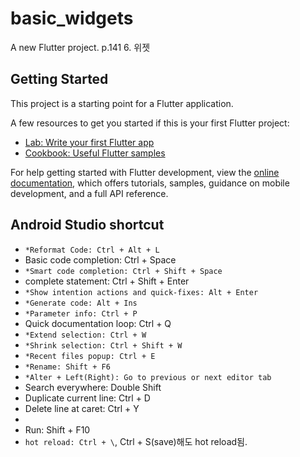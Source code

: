 # basic_widgets

A new Flutter project.
p.141 6. 위젯

## Getting Started

This project is a starting point for a Flutter application.

A few resources to get you started if this is your first Flutter project:

- [Lab: Write your first Flutter app](https://docs.flutter.dev/get-started/codelab)
- [Cookbook: Useful Flutter samples](https://docs.flutter.dev/cookbook)

For help getting started with Flutter development, view the
[online documentation](https://docs.flutter.dev/), which offers tutorials,
samples, guidance on mobile development, and a full API reference.


## Android Studio shortcut
- `*Reformat Code: Ctrl + Alt + L` 
- Basic code completion: Ctrl + Space
- `*Smart code completion: Ctrl + Shift + Space`
- complete statement: Ctrl + Shift + Enter
- `*Show intention actions and quick-fixes: Alt + Enter`
- `*Generate code: Alt + Ins`
- `*Parameter info: Ctrl + P` 
- Quick documentation loop: Ctrl + Q
- `*Extend selection: Ctrl + W`
- `*Shrink selection: Ctrl + Shift + W`
- `*Recent files popup: Ctrl + E`
- `*Rename: Shift + F6`
- `*Alter + Left(Right): Go to previous or next editor tab`
- Search everywhere: Double Shift
- Duplicate current line: Ctrl + D
- Delete line at caret: Ctrl + Y
- 
- Run: Shift + F10
- `hot reload: Ctrl + \`, Ctrl + S(save)해도 hot reload됨.
